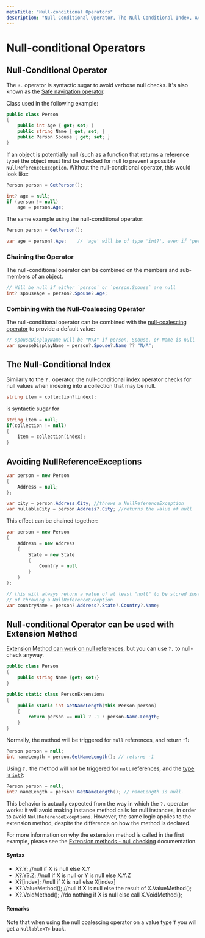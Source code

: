 ```yaml
---
metaTitle: "Null-conditional Operators"
description: "Null-Conditional Operator, The Null-Conditional Index, Avoiding NullReferenceExceptions, Null-conditional Operator can be used with Extension Method"
---
```


# Null-conditional Operators



## Null-Conditional Operator


The `?.` operator is syntactic sugar to avoid verbose null checks. It's also known as the [Safe navigation operator](https://en.wikipedia.org/wiki/Safe_navigation_operator).

Class used in the following example:

```cs
public class Person
{
    public int Age { get; set; }
    public string Name { get; set; }
    public Person Spouse { get; set; }
}

```

If an object is potentially null (such as a function that returns a reference type) the object must first be checked for null to prevent a possible `NullReferenceException`. Without the null-conditional operator, this would look like:

```cs
Person person = GetPerson();

int? age = null;
if (person != null)
    age = person.Age;

```

The same example using the null-conditional operator:

```cs
Person person = GetPerson();

var age = person?.Age;    // 'age' will be of type 'int?', even if 'person' is not null

```

### Chaining the Operator

The null-conditional operator can be combined on the members and sub-members of an object.

```cs
// Will be null if either `person` or `person.Spouse` are null
int? spouseAge = person?.Spouse?.Age;

```

### Combining with the Null-Coalescing Operator

The null-conditional operator can be combined with the [null-coalescing operator](https://stackoverflow.com/documentation/c%23/37/null-coalescing-operator#t=201610192135170167414) to provide a default value:

```cs
// spouseDisplayName will be "N/A" if person, Spouse, or Name is null
var spouseDisplayName = person?.Spouse?.Name ?? "N/A";

```



## The Null-Conditional Index


Similarly to the `?.` operator, the null-conditional index operator checks for null values when indexing into a collection that may be null.

```cs
string item = collection?[index];

```

is syntactic sugar for

```cs
string item = null;
if(collection != null)
{
    item = collection[index];
}

```



## Avoiding NullReferenceExceptions


```cs
var person = new Person
{
    Address = null;
};

var city = person.Address.City; //throws a NullReferenceException
var nullableCity = person.Address?.City; //returns the value of null

```

This effect can be chained together:

```cs
var person = new Person
{
    Address = new Address
    {
        State = new State
        {
            Country = null
        }
    }
};

// this will always return a value of at least "null" to be stored instead
// of throwing a NullReferenceException
var countryName = person?.Address?.State?.Country?.Name; 

```



## Null-conditional Operator can be used with Extension Method


[Extension Method can work on null references](http://stackoverflow.com/documentation/c%23/20/extension-methods/161/null-checking#t=201607271333507907787), but you can use `?.` to null-check anyway.

```cs
public class Person 
{
    public string Name {get; set;}
}

public static class PersonExtensions
{
    public static int GetNameLength(this Person person)
    {
        return person == null ? -1 : person.Name.Length;
    }
}

```

Normally, the method will be triggered for `null` references, and return -1:

```cs
Person person = null;
int nameLength = person.GetNameLength(); // returns -1

```

Using `?.` the method will not be triggered for `null` references, and the [type is `int?`](http://stackoverflow.com/documentation/c%23/41/null-conditional-operators/173/null-conditional-operator#t=201607271345436018565):

```cs
Person person = null;
int? nameLength = person?.GetNameLength(); // nameLength is null.

```

This behavior is actually expected from the way in which the `?.` operator works: it will avoid making instance method calls for null instances, in order to avoid `NullReferenceExceptions`. However, the same logic applies to the extension method, despite the difference on how the method is declared.

For more information on why the extension method is called in the first example, please see the [Extension methods - null checking](http://stackoverflow.com/documentation/c%23/20/extension-methods/161/null-checking#t=201607271333507907787) documentation.



#### Syntax


- X?.Y; //null if X is null else X.Y
- X?.Y?.Z; //null if X is null or Y is null else X.Y.Z
- X?[index]; //null if X is null else X[index]
- X?.ValueMethod(); //null if X is null else the result of X.ValueMethod();
- X?.VoidMethod(); //do nothing if X is null else call X.VoidMethod();



#### Remarks


Note that when using the null coalescing operator on a value type `T` you will get a `Nullable<T>` back.

